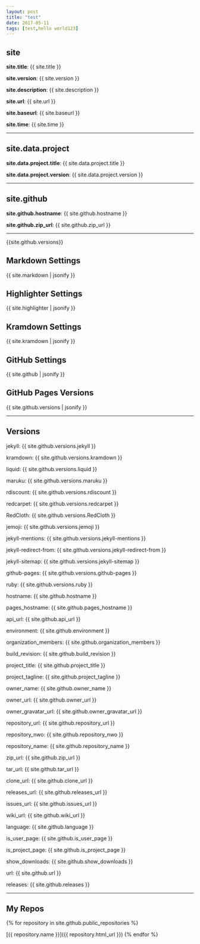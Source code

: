 ```yaml
---
layout: post
title: "test"
date: 2017-05-11
tags: [test,hello world123]
---
```

## site

**site.title**: {{ site.title }}

**site.version**: {{ site.version }}

**site.description**: {{ site.description }}

**site.url**: {{ site.url }}

**site.baseurl**: {{ site.baseurl }}

**site.time**: {{ site.time }}

---

## site.data.project

**site.data.project.title**: {{ site.data.project.title }}

**site.data.project.version**: {{ site.data.project.version }}

---


## site.github

**site.github.hostname**: {{ site.github.hostname }}

**site.github.zip_url**: {{ site.github.zip_url }}

---

{{site.github.versions}}

## Markdown Settings

{{ site.markdown | jsonify }}

## Highlighter Settings

{{ site.highlighter | jsonify }}

## Kramdown Settings

{{ site.kramdown | jsonify }}

## GitHub Settings

{{ site.github | jsonify }}

## GitHub Pages Versions

{{ site.github.versions | jsonify }}

---

## Versions

jekyll: {{ site.github.versions.jekyll }}

kramdown: {{ site.github.versions.kramdown }}

liquid: {{ site.github.versions.liquid }}

maruku: {{ site.github.versions.maruku }}

rdiscount: {{ site.github.versions.rdiscount }}

redcarpet: {{ site.github.versions.redcarpet }}

RedCloth: {{ site.github.versions.RedCloth }}

jemoji: {{ site.github.versions.jemoji }}

jekyll-mentions: {{ site.github.versions.jekyll-mentions }}

jekyll-redirect-from: {{ site.github.versions.jekyll-redirect-from }}

jekyll-sitemap: {{ site.github.versions.jekyll-sitemap }}

github-pages: {{ site.github.versions.github-pages }}

ruby: {{ site.github.versions.ruby }}

hostname: {{ site.github.hostname }}

pages_hostname: {{ site.github.pages_hostname }}

api_url: {{ site.github.api_url }}

environment: {{ site.github.environment }}

organization_members: {{ site.github.organization_members }}

build_revision: {{ site.github.build_revision }}

project_title: {{ site.github.project_title }}

project_tagline: {{ site.github.project_tagline }}

owner_name: {{ site.github.owner_name }}

owner_url: {{ site.github.owner_url }}

owner_gravatar_url: {{ site.github.owner_gravatar_url }}

repository_url: {{ site.github.repository_url }}

repository_nwo: {{ site.github.repository_nwo }}

repository_name: {{ site.github.repository_name }}

zip_url: {{ site.github.zip_url }}

tar_url: {{ site.github.tar_url }}

clone_url: {{ site.github.clone_url }}

releases_url: {{ site.github.releases_url }}

issues_url: {{ site.github.issues_url }}

wiki_url: {{ site.github.wiki_url }}

language: {{ site.github.language }}

is_user_page: {{ site.github.is_user_page }}

is_project_page: {{ site.github.is_project_page }}

show_downloads: {{ site.github.show_downloads }}

url: {{ site.github.url }}

releases: {{ site.github.releases }}

---

## My Repos

{% for repository in site.github.public_repositories %}

[{{ repository.name }}]({{ repository.html_url }}) {% endfor %}
